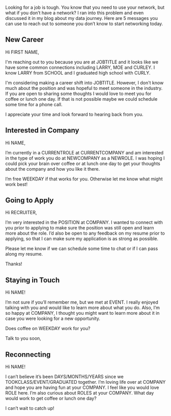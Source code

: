 Looking for a job is tough. You know that you need to use your network, but what if you don’t have a network?  I ran into this problem and even discussed it in my blog about my data journey.  Here are 5 messages you can use to reach out to someone you don’t know to start networking today.

## New Career

Hi FIRST NAME,

I'm reaching out to you because you are at JOBTITLE and it looks like we have some common connections including LARRY, MOE and CURLEY. I know LARRY from SCHOOL and I graduated high school with CURLY.

I'm considering making a career shift into JOBTITLE. However, I don't know much about the position and was hopeful to meet someone in the industry. If you are open to sharing some thoughts I would love to meet you for coffee or lunch one day. If that is not possible maybe we could schedule some time for a phone call.

I appreciate your time and look forward to hearing back from you.

## Interested in Company

Hi NAME,

I’m currently in a CURRENTROLE at CURRENTCOMPANY and am interested in the type of work you do at NEWCOMPANY as a NEWROLE.  I was hoping I could pick your brain over coffee or at lunch one day to get your thoughts about the company and how you like it there.

I’m free WEEKDAY if that works for you.  Otherwise let me know what might work best!

## Going to Apply

Hi RECRUITER,

I’m very interested in the POSITION at COMPANY.  I wanted to connect with you prior to applying to make sure the position was still open and learn more about the role.  I’d also be open to any feedback on my resume prior to applying, so that I can make sure my application is as strong as possible.  

Please let me know if we can schedule some time to chat or if I can pass along my resume.

Thanks!


## Staying in Touch  

Hi NAME!

I’m not sure if you’ll remember me, but we met at EVENT.  I really enjoyed talking with you and would like to learn more about what you do. Also, I’m so happy at COMPANY, I thought you might want to learn more about it in case you were looking for a new opportunity.

Does coffee on WEEKDAY work for you?

Talk to you soon,

## Reconnecting

Hi NAME!

I can’t believe it’s been DAYS/MONTHS/YEARS since we TOOKCLASS/EVENT/GRADUATED together. I’m loving life over at COMPANY and hope you are having fun at your COMPANY.  I feel like you would love ROLE here.  I’m also curious about ROLES at your COMPANY.  What day would work to get coffee or lunch one day?  

I can’t wait to catch up!

